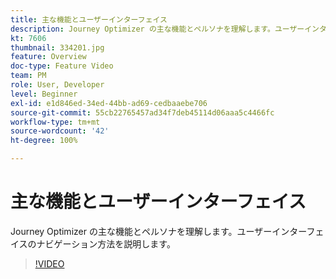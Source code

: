 ```yaml
---
title: 主な機能とユーザーインターフェイス
description: Journey Optimizer の主な機能とペルソナを理解します。ユーザーインターフェイスのナビゲーション方法を説明します。
kt: 7606
thumbnail: 334201.jpg
feature: Overview
doc-type: Feature Video
team: PM
role: User, Developer
level: Beginner
exl-id: e1d846ed-34ed-44bb-ad69-cedbaaebe706
source-git-commit: 55cb22765457ad34f7deb45114d06aaa5c4466fc
workflow-type: tm+mt
source-wordcount: '42'
ht-degree: 100%

---
```


# 主な機能とユーザーインターフェイス

Journey Optimizer の主な機能とペルソナを理解します。ユーザーインターフェイスのナビゲーション方法を説明します。

>[!VIDEO](https://video.tv.adobe.com/v/334201?quality=12)
